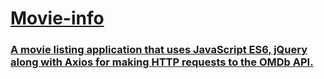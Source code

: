 # <h1><a href = "https://waveess.github.io/movie-info/">Movie-info</h1>
### A movie listing application that uses JavaScript ES6, jQuery along with Axios for making HTTP requests to the OMDb API.
